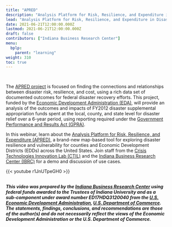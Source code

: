 ```yaml
---
title: "APRED"
description: "Analysis Platform for Risk, Resilience, and Expenditure in Disasters (APRED)"
lead: "Analysis Platform for Risk, Resilience, and Expenditure in Disasters (APRED)"
date: 2021-06-21T12:00:00.000Z
lastmod: 2021-06-21T12:00:00.000Z
draft: false
contributors: ["Indiana Business Research Center"]
menu:
  bplp:
    parent: "learning"
weight: 310
toc: true
---
```


&nbsp;  

The [APRED project](https://ctil.iu.edu/projects/apred.html) is focused on finding the connections and relationships between disaster risk, resilience, and cost, using a rich data set of documented outcomes for federal disaster recovery efforts. This project, funded by the [Economic Development Administration (EDA)](https://www.eda.gov/disaster-recovery/), will provide an analysis of the outcomes and impacts of FY2012 disaster supplemental appropriation funds spent at the local, county, and state level for disaster relief over a 6-year period, using reporting required under the [Government Performance and Results Act (GPRA)](https://www.dol.gov/agencies/eta/performance/goals/gpra).

In this webinar, learn about the [Analysis Platform for Risk, Resilience, and Expenditure (APRED)](https://ctil.iu.edu/projects/apred.html), a brand-new map-based tool for exploring disaster resilience and vulnerability for counties and Economic Development Districts (EDDs) across the United States. Join staff from the [Crisis Technologies Innovation Lab (CTIL)](https://ctil.iu.edu/) and the [Indiana Business Research Center (IBRC)](https://ibrc.kelley.iu.edu/) for a demo and discussion of use cases.
 
{{< youtube r1JnUTpeGH0 >}}

&nbsp;  
***This video was prepared by the [Indiana Business Research Center](https://ibrc.kelley.iu.edu/) using federal funds awarded to the Trustees of Indiana University and as a sub-component under award number ED17HDQ3120040 from the [U.S. Economic Development Administration](https://www.eda.gov/disaster-recovery/), [U.S. Department of Commerce](https://www.commerce.gov/). The statements, findings, conclusions, and recommendations are those of the author(s) and do not necessarily reflect the views of the Economic Development Administration or the U.S. Department of Commerce.***